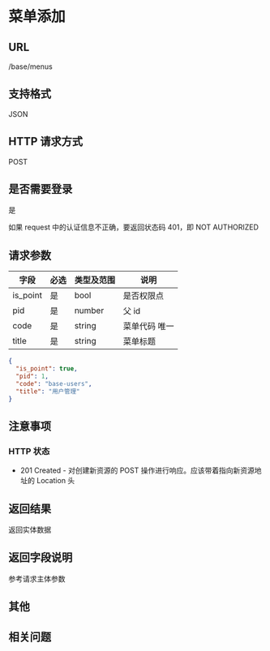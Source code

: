 # 菜单添加

## URL

/base/menus

## 支持格式

JSON

## HTTP 请求方式

POST

## 是否需要登录

是

如果 request 中的认证信息不正确，要返回状态码 401，即 NOT AUTHORIZED

## 请求参数

| 字段     | 必选 | 类型及范围 | 说明          |
| -------- | ---- | ---------- | ------------- |
| is_point | 是   | bool       | 是否权限点    |
| pid      | 是   | number     | 父 id         |
| code     | 是   | string     | 菜单代码 唯一 |
| title    | 是   | string     | 菜单标题      |

```json
{
  "is_point": true,
  "pid": 1,
  "code": "base-users",
  "title": "用户管理"
}
```

## 注意事项

### HTTP 状态

* 201 Created - 对创建新资源的 POST 操作进行响应。应该带着指向新资源地址的 Location 头

## 返回结果

返回实体数据

## 返回字段说明

参考请求主体参数

## 其他

## 相关问题
